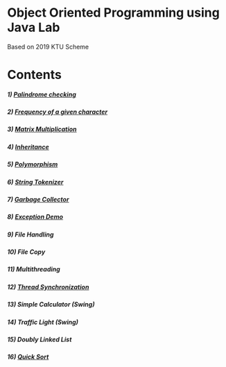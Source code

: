 # Object Oriented Programming using Java Lab
Based on 2019 KTU Scheme

# Contents

##### 1) [Palindrome checking](/1.%20Palindrome%20checking/Palindrome.java)

##### 2) [Frequency of a given character](/2.%20Frequency/Frequency.java)

##### 3) [Matrix Multiplication](/3.%20Matrix%20Multiplication/MatrixM.java)

##### 4) [Inheritance](/4.%20Inheritance/InheritanceDemo.java)

##### 5) [Polymorphism](/5.%20Polymorphism/PolyDemo.java)

##### 6) [String Tokenizer](/6.%20String%20Tokenizer/StrTokenizerDemo.java)

##### 7) [Garbage Collector](/7.%20Garbage%20Collector/GC.java)

##### 8) [Exception Demo](8.%20Exception%20Handling/ExceptionDemo.java)

##### 9) File Handling

##### 10) File Copy

##### 11) Multithreading

##### 12) [Thread Synchronization](/_12.%20Thread%20Synchronization/ThreadSync.java)

##### 13) Simple Calculator (Swing)

##### 14) Traffic Light (Swing)

##### 15) Doubly Linked List

##### 16) [Quick Sort](/_16.%20QuickSort/QuickSort.java)
